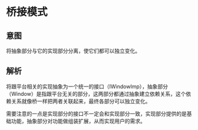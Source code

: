 # 桥接模式

## 意图

将抽象部分与它的实现部分分离，使它们都可以独立变化。

## 解析

将跟平台相关的实现抽象为一个统一的接口（IWindowImp），抽象部分（Window）是指跟平台无关的部分，这两部分都通过抽象建立依赖关系，这个依赖关系就像桥一样把两者关联起来，最终各部分可以独立变化。

需要注意的一点是实现部分的接口不一定会和实现部分一致，实现部分提供的是基础功能，抽象部分对功能做组装扩展，从而实现用户的需求。



